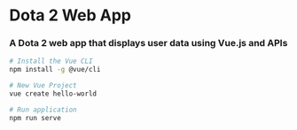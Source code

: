 # Dota 2 Web App

### A Dota 2 web app that displays user data using Vue.js and APIs


```bash
# Install the Vue CLI
npm install -g @vue/cli

# New Vue Project
vue create hello-world

# Run application
npm run serve

```
